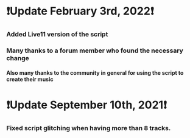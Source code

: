 # ❗Update February 3rd, 2022❗
### Added Live11 version of the script
### Many thanks to a forum member who found the necessary change
#### Also many thanks to the community in general for using the script to create their music

# ❗Update September 10th, 2021❗
### Fixed script glitching when having more than 8 tracks.
